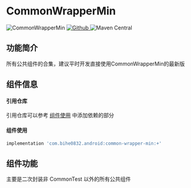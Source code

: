 # CommonWrapperMin

![CommonWrapperMin](https://img.shields.io/badge/AndroidAppFactory-CommonWrapperMin-brightgreen)
[ ![Github](https://img.shields.io/badge/Github-CommonWrapperMin-brightgreen?style=social) ](https://github.com/bihe0832/AndroidAppFactory/tree/master/CommonWrapperMin)
![Maven Central](https://img.shields.io/maven-central/v/com.bihe0832.android/common-wrapper-min)

## 功能简介

所有公共组件的合集，建议平时开发直接使用CommonWrapperMin的最新版

## 组件信息

#### 引用仓库

引用仓库可以参考 [组件使用](./../start.md) 中添加依赖的部分

#### 组件使用

```groovy
implementation 'com.bihe0832.android:common-wrapper-min:+'
```

## 组件功能

主要是二次封装非 CommonTest 以外的所有公共组件


